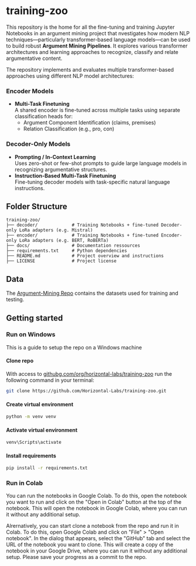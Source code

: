# training-zoo

This repository is the home for all the fine-tuning and training Jupyter Notebooks in an argument mining project that nvestigates how modern NLP techniques—particularly transformer-based language models—can be used to build robust **Argument Mining Pipelines**. It explores various transformer architectures and learning approaches to recognize, classify and relate argumentative content.

The repository implements and evaluates multiple transformer-based approaches using different NLP model architectures:

### Encoder Models
- **Multi-Task Finetuning**  
  A shared encoder is fine-tuned across multiple tasks using separate classification heads for:
  - Argument Component Identification (claims, premises)
  - Relation Classification (e.g., pro, con)

### Decoder-Only Models
- **Prompting / In-Context Learning**  
  Uses zero-shot or few-shot prompts to guide large language models in recognizing argumentative structures.
- **Instruction-Based Multi-Task Finetuning**  
  Fine-tuning decoder models with task-specific natural language instructions.

## Folder Structure
```
training-zoo/
├── decoder/             # Training Notebooks + fine-tuned Decoder-only LoRa adapters (e.g. Mistral)
├── encoder/             # Training Notebooks + fine-tuned Encoder-only LoRa adapters (e.g. BERT, RoBERTa)
├── docs/                # Documentation ressources
├── requirements.txt     # Python dependencies
├── README.md            # Project overview and instructions
├── LICENSE              # Project license
```

## Data
The [Argument-Mining Repo](https://github.com/Horizontal-Labs/Argument-Mining) contains the datasets used for training and testing. 

## Getting started
### Run on Windows
This is a guide to setup the repo on a Windows machine

#### Clone repo
With access to [githubg.com/org/horizontal-labs/training-zoo](https://github.com/Horizontal-Labs/training-zoo) run the following command in your terminal:

```bash
git clone https://github.com/Horizontal-Labs/training-zoo.git
```

#### Create virtual environment
```bash
python -m venv venv
```

#### Activate virtual environment
```bash
venv\Scripts\activate
```
#### Install requirements
```bash
pip install -r requirements.txt
```

### Run in Colab
You can run the notebooks in Google Colab. To do this, open the notebook you want to run and click on the "Open in Colab" button at the top of the notebook. This will open the notebook in Google Colab, where you can run it without any additional setup.

Alrernatively, you can start clone a notebook from the repo and run it in Colab. To do this, open Google Colab and click on "File" > "Open notebook". In the dialog that appears, select the "GitHub" tab and select the URL of the notebook you want to clone. This will create a copy of the notebook in your Google Drive, where you can run it without any additional setup. Please save your progress as a commit to the repo.
